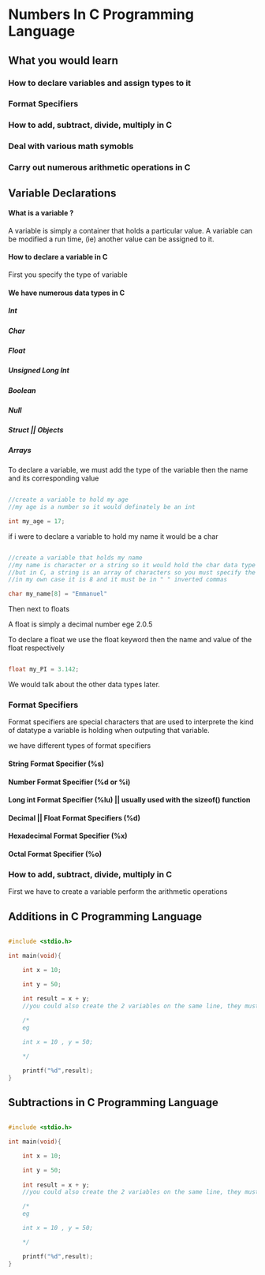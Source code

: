 # Numbers In C Programming Language

## What you would learn

### How to declare variables and assign types to it
### Format Specifiers
### How to add, subtract, divide, multiply in C
### Deal with various math symobls
### Carry out numerous arithmetic operations in C



## Variable Declarations

#### What is a variable ?

A variable is simply a container that holds a particular value. A variable can be modified a run time, (ie) another value can be assigned to it.

#### How to declare a variable in C

First you specify the type of variable

#### We have numerous data types in C

##### Int
##### Char
##### Float
##### Unsigned Long Int
##### Boolean
##### Null
##### Struct || Objects
##### Arrays


To declare a variable, we must add the type of the variable then the name and its corresponding value


```c

//create a variable to hold my age
//my age is a number so it would definately be an int

int my_age = 17;

```

if i were to declare a variable to hold my name it would be a char


```c

//create a variable that holds my name
//my name is character or a string so it would hold the char data type
//but in C, a string is an array of characters so you must specify the length of the string
//in my own case it is 8 and it must be in " " inverted commas

char my_name[8] = "Emmanuel"


```

Then next to floats


A float is simply a decimal number ege 2.0.5


To declare a float we use the float keyword then the name and value of the float respectively


```c

float my_PI = 3.142;

```


We would talk about the other data types later.

### Format Specifiers

Format specifiers are special characters that are used to interprete the kind of datatype a variable is holding when outputing that variable.

we have different types of format specifiers

#### String Format Specifier (%s)
#### Number Format Specifier (%d or %i)
#### Long int Format Specifier (%lu) || usually used with the sizeof() function
#### Decimal || Float Format Specifiers (%d)
#### Hexadecimal Format Specifier (%x)
#### Octal Format Specifier (%o)

### How to add, subtract, divide, multiply in C

First we have to create a variable perform the arithmetic operations

## Additions in C Programming Language

```c

#include <stdio.h>

int main(void){

    int x = 10;

    int y = 50;
    
    int result = x + y;
    //you could also create the 2 variables on the same line, they must be of the same data type

    /*
    eg 

    int x = 10 , y = 50;

    */

    printf("%d",result);
}

```

## Subtractions in C Programming Language

```c

#include <stdio.h>

int main(void){

    int x = 10;

    int y = 50;
    
    int result = x + y;
    //you could also create the 2 variables on the same line, they must be of the same data type

    /*
    eg 

    int x = 10 , y = 50;

    */

    printf("%d",result);
}